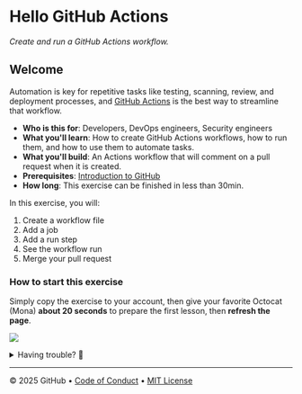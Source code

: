 # Hello GitHub Actions

_Create and run a GitHub Actions workflow._

## Welcome

Automation is key for repetitive tasks like testing, scanning, review, and deployment processes, and [GitHub Actions](https://docs.github.com/actions) is the best way to streamline that workflow.

- **Who is this for**: Developers, DevOps engineers, Security engineers
- **What you'll learn**: How to create GitHub Actions workflows, how to run them, and how to use them to automate tasks.
- **What you'll build**: An Actions workflow that will comment on a pull request when it is created.
- **Prerequisites**: [Introduction to GitHub](https://github.com/skills/introduction-to-github)
- **How long**: This exercise can be finished in less than 30min.

In this exercise, you will:

1. Create a workflow file
1. Add a job
1. Add a run step
1. See the workflow run
1. Merge your pull request

### How to start this exercise

Simply copy the exercise to your account, then give your favorite Octocat (Mona) **about 20 seconds** to prepare the first lesson, then **refresh the page**.

[![](https://img.shields.io/badge/Copy%20Exercise-%E2%86%92-1f883d?style=for-the-badge&logo=github&labelColor=197935)](https://github.com/new?template_owner=skills-dev&template_name=hello-github-actions&owner=%40me&name=skills-hello-github-actions&description=Exercise:+Create+and+run+a+GitHub+Actions+Workflow&visibility=public)

<details>
<summary>Having trouble? 🤷</summary><br/>

When copying the exercise, we recommend the following settings:

- For owner, choose your personal account or an organization to host the repository.

- We recommend creating a public repository, since private repositories will use Actions minutes.

If the exercise isn't ready in 20 seconds, please check the [Actions](../../actions) tab.

- Check to see if a job is running. Sometimes it simply takes a bit longer.

- If the page shows a failed job, please submit an issue. Nice, you found a bug! 🐛

</details>

---

&copy; 2025 GitHub &bull; [Code of Conduct](https://www.contributor-covenant.org/version/2/1/code_of_conduct/code_of_conduct.md) &bull; [MIT License](https://gh.io/mit)
